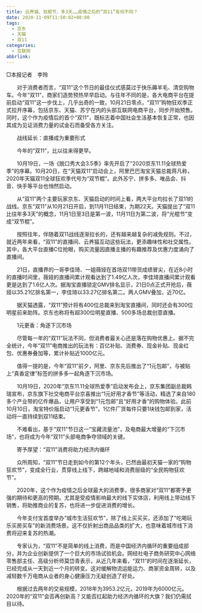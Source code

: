 ```yaml
---
title: 云养猫、双棍节、多3天……疫情之后的“双11”有何不同？
date: 2020-11-09T11:50:02+08:00
tags:
  - 京东
  - 天猫
  - 双11
categories:
  - 互联网
abbrlink:
---
```


□本报记者　李玲

　　对于消费者而言，“双11”这个节日的最佳仪式感莫过于快乐薅羊毛、清空购物车。今年“双11”，商家们造势预热早早启动。与往年不同的是，各大电商平台在提前启动“双11”这一步伐上，几乎出奇的一致，10月21日零点，“双11”购物狂欢季正式拉开序幕，包括京东、天猫、苏宁在内的头部互联网电商平台，同步开始预售。同时，这个作为疫情后的首个“双11”，既标志着中国社会生活基本恢复正常，也因其成为见证消费力量的试金石而备受各方关注。

　　战线延长：直播成为重要形式

　　今年的“双11”，比以往来得更早。

　　10月19日，一场《脱口秀大会3.5季》率先开启了“2020京东11.11全球热爱季”的序幕。10月20日，在“天猫双11”启动会上，阿里巴巴淘宝天猫总裁蒋凡称，2020年天猫双11全球狂欢季代号为“双节棍”。此外苏宁、拼多多、唯品会、抖音、快手等平台也悄然启动。

　　从“双11”两个主要玩家京东、天猫启动的时间上看，两大平台均拉长了双11的战线。京东“双11”从10月21日开启，到11月11日结束，为期22天。天猫提出了“双11比往年多3天”的概念，11月1日至3日是第一波，11月11日为第二波，将“光棍节”变成“双节棍”。

　　按照往年，伴随着双11战线逐渐拉长的，还有越来越复杂的减免规则。不过，就近两年来看，“双11”的直播间、云养猫互动这些玩法，更添趣味性和社交属性。其中，各大平台直播C位抢眼，购买流量因直播主播的有趣推荐及优惠力度涌向了直播间。

　　21日，直播界的一哥李佳琦、一姐薇娅在首场双11带货成绩冒尖，在近8小时的直播时间里，薇娅的直播间累计观看达到了1.49亿人次，李佳琦直播间累计观看更是达到了1.6亿人次。据淘宝直播锁定GMV排名显示，21日0点正式开抢后，薇娅以35.21亿排名第一，李佳琦以33.27亿排名第二。两人GMV叠加，近70亿。

　　据天猫透露，“双11”预计将有400位总裁来到淘宝直播间，同时还会有300位明星前来助阵。京东也称将有超300位明星直播、500多场总裁创意直播。

　　1元更香：角逐下沉市场

　　尽管每一年的“双11”玩法不同，但消费者最关心还是落在购物优惠上。据不完全统计，今年“双11”电商推出的玩法有：百亿补贴、消费券、现金补贴、现金红包、优惠券叠加等，累计补贴近1000亿元。

　　值得一提的是，今年“双11”前夕，阿里、京东先后推出了“1元包邮”，与被贴上“真香定律”标签的拼多多一起角逐下沉市场。

　　10月19日，2020年“京东11.11全球热爱季”启动发布会上，京东集团副总裁韩瑞宣布，京东旗下社交电商平台京喜推出“1元好用才香节”等活动，精选了来自180多个产业带的亿件爆品，让用户享受到“1元包邮”且“好用才香”的购物体验。此前10月10日，淘宝特价版启动“1元更香节”，1亿件厂货每件只要1块钱包邮到家，活动将一直持续到双11结束。

　　不难看出，基于“双11”节日这一“宝藏流量池”，及电商最大增量的“下沉市场”，也将成为今年“双11”头部电商争夺领域的关键。

　　寄予厚望：“双11”消费将助力经济内循环

　　众所周知，“双11”节日走到如今的第12个年头，已然由最初天猫一家的“购物狂欢节”，变成全行业，贯穿线上线下，跨越地域和消费层级的“全民购物狂欢节”。

　　2020年，这个作为疫情之后全球最大的消费季，很多商家对“双11”都寄予更强的期待和更高的预期。尤其是受疫情影响最大的线下实体店，利用线上带动线下销售，将助推商业的复苏，也将进一步促进消费的增长。

　　今年支付宝首度举办“城市生活狂欢节”，除了线上买买买，还添加了“吃喝玩乐买房买车”的新消费场景。这不仅折射出商品品类的扩大，也意味着城市线下消费将迎来复苏的热潮。

　　专家认为，“双11”不是简单的线上消费，而是中国经济内循环的重要组成部分，并为企业创新提供了一个巨大的市场试验机会。网经社电子商务研究中心网络零售部主任、高级分析师莫岱青表示，从近几年来看，“双11”的时间在逐渐延长，已经完成从一天到近一个月的转变。这对缓解物流运能运力、商家资金周转，以及减轻数千万电商从业者的身心健康压力无疑创造了好处。

　　根据过去两年的交易规模，2018年为3953.2亿元，2019年为6000亿元。2020年的“双11”会否再创新高？又能否扛起助力经济内循环的大旗？我们仍需拭目以待。